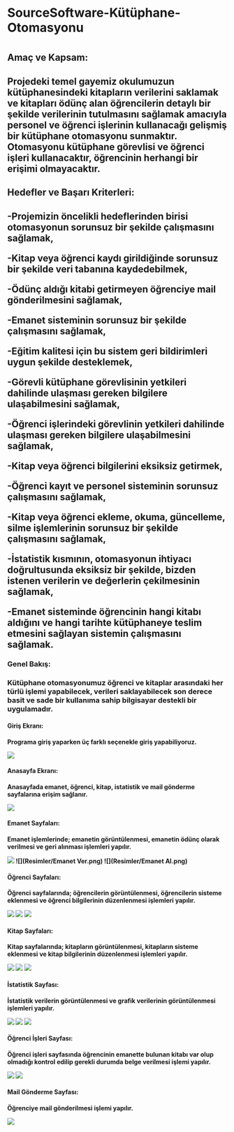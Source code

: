 <h1> SourceSoftware-Kütüphane-Otomasyonu <h1>

<h2> Amaç ve Kapsam: <h2>

Projedeki temel gayemiz okulumuzun kütüphanesindeki kitapların verilerini saklamak ve kitapları ödünç alan öğrencilerin detaylı bir şekilde verilerinin tutulmasını sağlamak
amacıyla personel ve öğrenci işlerinin kullanacağı gelişmiş bir kütüphane otomasyonu sunmaktır.
Otomasyonu kütüphane görevlisi ve öğrenci işleri kullanacaktır, öğrencinin herhangi bir erişimi olmayacaktır.


<h2> Hedefler ve Başarı Kriterleri: <h2>

-Projemizin öncelikli hedeflerinden birisi otomasyonun sorunsuz bir şekilde çalışmasını sağlamak, 

-Kitap veya öğrenci kaydı girildiğinde sorunsuz bir şekilde veri tabanına kaydedebilmek,

-Ödünç aldığı kitabi getirmeyen öğrenciye mail gönderilmesini sağlamak,

-Emanet sisteminin sorunsuz bir şekilde çalışmasını sağlamak,

-Eğitim kalitesi için bu sistem geri bildirimleri uygun şekilde desteklemek,

-Görevli kütüphane görevlisinin yetkileri dahilinde ulaşması gereken bilgilere ulaşabilmesini sağlamak,

-Öğrenci işlerindeki görevlinin yetkileri dahilinde ulaşması gereken bilgilere ulaşabilmesini sağlamak,

-Kitap veya öğrenci bilgilerini eksiksiz getirmek,

-Öğrenci kayıt ve personel sisteminin sorunsuz çalışmasını sağlamak,

-Kitap veya öğrenci ekleme, okuma, güncelleme, silme işlemlerinin sorunsuz bir şekilde çalışmasını sağlamak,

-İstatistik kısmının, otomasyonun ihtiyacı doğrultusunda eksiksiz bir şekilde, bizden istenen verilerin ve değerlerin çekilmesinin sağlamak,

-Emanet sisteminde öğrencinin hangi kitabı aldığını ve hangi tarihte kütüphaneye teslim etmesini sağlayan sistemin çalışmasını sağlamak.



<h3> Genel Bakış: <h3>

Kütüphane otomasyonumuz öğrenci ve kitaplar arasındaki her türlü işlemi yapabilecek, verileri saklayabilecek son derece basit ve sade bir kullanıma sahip bilgisayar destekli bir uygulamadır.



<h4> Giriş Ekranı: <h4>

Programa giriş yaparken üç farklı seçenekle giriş yapabiliyoruz.
  
  ![](Resimler/Giriş.png)



<h4> Anasayfa Ekranı: <h4>

Anasayfada emanet, öğrenci, kitap, istatistik ve mail gönderme sayfalarına erişim sağlanır.
  
  ![](Resimler/AnaSayfa.png)
  


<h4> Emanet Sayfaları: <h4>

Emanet işlemlerinde; emanetin görüntülenmesi, emanetin ödünç olarak verilmesi ve geri alınması işlemleri yapılır. 
  
  ![](Resimler/Emanet.png)
  ![](Resimler/Emanet Ver.png)
  ![](Resimler/Emanet Al.png)
  



<h4> Öğrenci Sayfaları: <h4>

Öğrenci sayfalarında; öğrencilerin görüntülenmesi, öğrencilerin sisteme eklenmesi ve öğrenci bilgilerinin düzenlenmesi işlemleri yapılır.
  
  ![](Resimler/Öğrenci.png)
  ![](ÖğrenciEkle.png)
  ![](Resimler/ÖğrenciDüzenle.png)



<h4> Kitap Sayfaları: <h4>

Kitap sayfalarında; kitapların görüntülenmesi, kitapların sisteme eklenmesi ve kitap bilgilerinin düzenlenmesi işlemleri yapılır.
  
  ![](Resimler/Kitap.png)
  ![](Resimler/KitapEkle.png)
  ![](Resimler/KitapDüzenle.png)



<h4> İstatistik Sayfası: <h4>

İstatistik verilerin görüntülenmesi ve grafik verilerinin görüntülenmesi işlemleri yapılır. 
  
  ![](Resimler/İstatistikle.png)
  ![](Resimler/İstatiklerGrafik1.png)
  ![](Resimler/İstatiklerGrafik2.png)
  


<h4> Öğrenci İşleri Sayfası: <h4>

Öğrenci işleri sayfasında öğrencinin emanette bulunan kitabı var olup olmadığı kontrol edilip gerekli durumda belge verilmesi işlemi yapılır.
  
  ![](Resimler/Öğrenciİşleri.png)
  ![](Resimler/ÖğrenciİşleriBelge.png)



<h4> Mail Gönderme Sayfası: <h4>

Öğrenciye mail gönderilmesi işlemi yapılır.
  
  ![](Resimler/MailGönderme.png)
  

